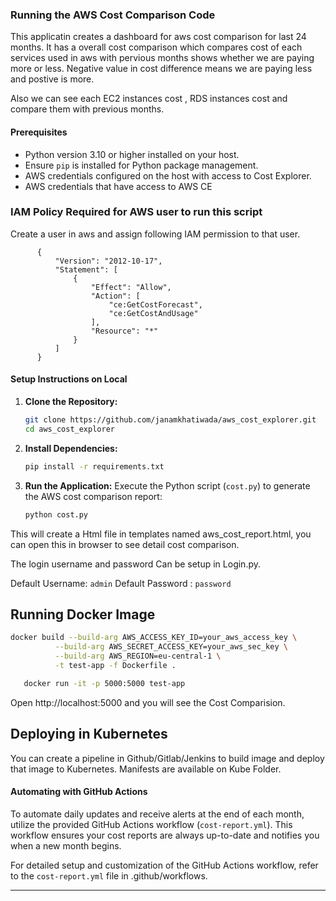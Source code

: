 ### Running the AWS Cost Comparison Code
This applicatin creates a dashboard for aws cost comparison for last 24 months. It has a overall cost comparison which compares cost of  each services used in aws with pervious months shows whether we are paying more or less. Negative value in cost difference means we are paying less and postive is more. 

Also we can see each EC2 instances cost , RDS instances cost and compare them with previous months.

#### Prerequisites

- Python version 3.10 or higher installed on your host.
- Ensure `pip` is installed for Python package management.
- AWS credentials configured on the host with access to Cost Explorer.
- AWS credentials that have access to AWS CE

### IAM Policy Required for AWS user to run this script

Create a user in aws and assign following IAM permission to that user.

          {
              "Version": "2012-10-17",
              "Statement": [
                  {
                      "Effect": "Allow",
                      "Action": [
                          "ce:GetCostForecast",
                          "ce:GetCostAndUsage"
                      ],
                      "Resource": "*"
                  }
              ]
          }
          
          
#### Setup Instructions on Local

1. **Clone the Repository:**
   ```bash
   git clone https://github.com/janamkhatiwada/aws_cost_explorer.git 
   cd aws_cost_explorer
   ```

2. **Install Dependencies:**
   ```bash
   pip install -r requirements.txt
   ```

3. **Run the Application:**
   Execute the Python script (`cost.py`) to generate the AWS cost comparison report:
   ```bash
   python cost.py
   ```

This will create a Html file in templates named aws_cost_report.html, you can open this in browser to see detail cost comparison.

The login username and password Can be setup in Login.py.

Default Username: ```admin```
Default Password : ```password```

## Running Docker Image
   ```bash
   docker build --build-arg AWS_ACCESS_KEY_ID=your_aws_access_key \
             --build-arg AWS_SECRET_ACCESS_KEY=your_aws_sec_key \
             --build-arg AWS_REGION=eu-central-1 \
             -t test-app -f Dockerfile .

   ```

```bash
   docker run -it -p 5000:5000 test-app
```
Open http://localhost:5000 and you will see the Cost Comparision.

## Deploying in Kubernetes
You can create a pipeline in Github/Gitlab/Jenkins to build image and deploy that image to Kubernetes. Manifests are available on Kube Folder.

#### Automating with GitHub Actions

To automate daily updates and receive alerts at the end of each month, utilize the provided GitHub Actions workflow (`cost-report.yml`). This workflow ensures your cost reports are always up-to-date and notifies you when a new month begins.

For detailed setup and customization of the GitHub Actions workflow, refer to the `cost-report.yml` file in .github/workflows.

---
